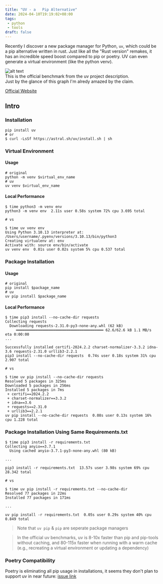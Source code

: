 ```yaml
---
title: "UV - a   Pip Alternative"
date: 2024-04-10T19:19:02+08:00
tags:
 - python
 - tools
draft: false
---
```

Recently I discover a new package manager for Python, `uv`, which could be a pip alternative written in rust. Just like all the "Rust version" remakes, it has an incredible speed boost compared to pip or poetry. UV can even generate a virtual environment (like the python venv).  

![alt text](../../images/uv-official-benchmark.png)  
This is the official benchmark from the uv project description.  
Just by the glance of this graph I'm alredy amazed by the claim.

[Official Website](https://astral.sh/blog/uv)
## Intro
### Installation
```shell
pip install uv
# or 
$ curl -LsSf https://astral.sh/uv/install.sh | sh
```

### Virtual Environment
#### Usage
```shell
# original
python -m venv $virtual_env_name
# uv
uv venv $virtual_env_name
```
#### Local Performance
```shell
$ time python3 -m venv env
python3 -m venv env  2.11s user 0.58s system 72% cpu 3.695 total

# vs 

$ time uv venv env
Using Python 3.10.13 interpreter at: /Users/username/.pyenv/versions/3.10.13/bin/python3
Creating virtualenv at: env
Activate with: source env/bin/activate
uv venv env  0.01s user 0.02s system 5% cpu 0.537 total
```
### Package Installation
#### Usage
```shell
# original
pip install $package_name
# uv
uv pip install $package_name
```
#### Local Performance
```shell
$ time pip3 install --no-cache-dir requests
Collecting requests
  Downloading requests-2.31.0-py3-none-any.whl (62 kB)
     ━━━━━━━━━━━━━━━━━━━━━━━━━━━━━━━━━━━━━━━━ 62.6/62.6 kB 1.1 MB/s eta 0:00:00
...

Successfully installed certifi-2024.2.2 charset-normalizer-3.3.2 idna-3.6 requests-2.31.0 urllib3-2.2.1
pip3 install --no-cache-dir requests  0.74s user 0.18s system 31% cpu 2.907 total

# vs

$ time uv pip install --no-cache-dir requests
Resolved 5 packages in 325ms
Downloaded 5 packages in 256ms
Installed 5 packages in 7ms
 + certifi==2024.2.2
 + charset-normalizer==3.3.2
 + idna==3.6
 + requests==2.31.0
 + urllib3==2.2.1
uv pip install --no-cache-dir requests  0.08s user 0.13s system 16% cpu 1.228 total
```

### Package Installation Using Same Requirements.txt
```shell
$ time pip3 install -r requirements.txt
Collecting anyio==3.7.1
  Using cached anyio-3.7.1-py3-none-any.whl (80 kB)

...

pip3 install -r requirements.txt  13.57s user 3.98s system 69% cpu 28.342 total

# vs 

$ time uv pip install -r requirements.txt --no-cache-dir
Resolved 77 packages in 22ms
Installed 77 packages in 171ms

...

uv pip install -r requirements.txt  0.05s user 0.29s system 40% cpu 0.849 total
```


> Note that `uv pip` & `pip` are seperate package managers  

> In the official uv benchmarks, uv is 8-10x faster than pip and pip-tools without caching, and 80-115x faster when running with a warm cache (e.g., recreating a virtual environment or updating a dependency)

### Poetry Compatibility
Poetry is eliminating all pip usage in installations, it seems they don't plan to support uv in near future: 
[issue link](https://github.com/python-poetry/poetry/issues/8978)